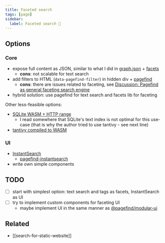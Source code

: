 ```yaml
---
title: Faceted search
tags: [page]
sidebar:
  label: Faceted search 🚷
---
```


## Options

### Core

- expose full content as JSON, similar to what I did in [graph.json](https://github.com/stereobooster/astro-digital-garden/blob/main/src/pages/graph.json.ts) + [facets](https://github.com/stereobooster/facets)
  - **cons**: not scalable for text search
- add filters to HTML (`data-pagefind-filter`) in hidden div + [pagefind](https://pagefind.app/docs/filtering/)
  - **cons**: there are issues related to faceting, see [Discussion: Pagefind as general faceting search engine](https://github.com/CloudCannon/pagefind/discussions/512)
- hybrid solution: use pagefind for text search and facets lib for faceting

Other less-feasible options:

- [SQLite WASM + HTTP range](https://phiresky.github.io/blog/2021/hosting-sqlite-databases-on-github-pages/)
  - I read somewhere that SQLite's text index is not optimal for this use-case (that is why the author tried to use tantivy - see next line)
- [tantivy compiled to WASM](https://github.com/quickwit-oss/tantivy/pull/1067)

### UI

- [InstantSearch](https://github.com/algolia/instantsearch)
  - [pagefind-instantsearch](https://github.com/stereobooster/pagefind-instantsearch)
- write own simple components

## TODO

- [ ] start with simplest option: text search and tags as facets, InstantSearch as UI
- [ ] try to implement custom components for faceting UI
  - maybe implement UI in the same manner as [@pagefind/modular-ui](https://www.npmjs.com/package/@pagefind/modular-ui)

## Related

- [[search-for-static-website]]

